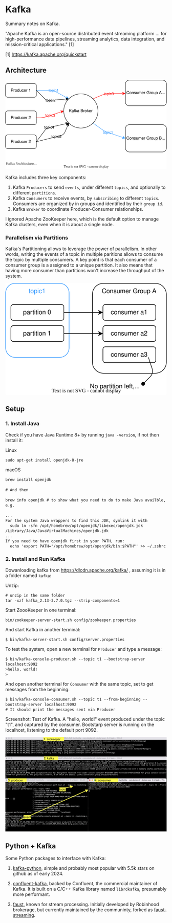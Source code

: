# Kafka

Summary notes on Kafka.

"Apache Kafka is an open-source distributed event streaming platform ... for high-performance data pipelines, streaming analytics, data integration, and mission-critical applications." [1]

[1] https://kafka.apache.org/quickstart

## Architecture

![Kafka Architecture](./kafka.drawio.svg)

Kafka includes three key components: 

1. Kafka `Producers` to send `events`, under different `topics`, and optionally to different `partitions`. 
2. Kafka `Consumers` to receive events, by `subscribing` to different `topics`. Consumers are organized by in groups and identified by their `group id`.
3. Kafka `Broker` to coordinate Producer-Consumer relationships.

I ignored Apache ZooKeeper here, which is the default option to manage Kafka clusters, even when it is about a single node. 

### Parallelism via Partitions

Kafka's Partitioning allows to leverage the power of parallelism. In other words, writing the events of a topic in multiple paritions allows to consume the topic by multiple consumers. A key point is that each consumer of a consumer group is a assigned to a unique partition. It also means that having more consumer than partitions won't increase the throughput of the system.

![Kafka Topic Paritions](./kafka-partition.drawio.svg)


## Setup

### 1. Install Java

Check if you have Java Runtime 8+ by running `java -version`, if not then install it:

Linux 

```
sudo apt-get install openjdk-8-jre
```

macOS
```
brew install openjdk

# And then 

brew info openjdk # to show what you need to do to make Java availble, e.g. 

...
For the system Java wrappers to find this JDK, symlink it with
  sudo ln -sfn /opt/homebrew/opt/openjdk/libexec/openjdk.jdk /Library/Java/JavaVirtualMachines/openjdk.jdk
...
If you need to have openjdk first in your PATH, run:
  echo 'export PATH="/opt/homebrew/opt/openjdk/bin:$PATH"' >> ~/.zshrc
``` 


### 2. Install and Run Kafka

Dowanloading kafka from https://dlcdn.apache.org/kafka/ , assuming it is in a folder named `kafka`:

Unzip:
```
# unzip in the same folder
tar -xzf kafka_2.13-3.7.0.tgz --strip-components=1
```

Start ZoooKeeper in one terminal:
```
bin/zookeeper-server-start.sh config/zookeeper.properties
```

And start Kafka in another terminal:
```
$ bin/kafka-server-start.sh config/server.properties
```

To test the system, open a new terminal for `Producer` and type a message:
```
$ bin/kafka-console-producer.sh --topic t1 --bootstrap-server localhost:9092
>hello, world!
>
```

And open another terminal for `Consumer` with the same topic, set to get messages from the beginning:
```
$ bin/kafka-console-consumer.sh --topic t1 --from-beginning --bootstrap-server localhost:9092
# It should print the messages sent via Producer
```

Screenshot: Test of Kafka. A "hello, world!" event produced under the topic "t1", and captured by the consumer. Bootstarp server is running on the localhost, listening to the default port 9092.

![Screenshot: test of Kafka](./kafka-test.png)

## Python + Kafka

Some Python packages to interface with Kafka:

1. [kafka-python](https://github.com/dpkp/kafka-python/tree/master), simple and probably most popular with 5.5k stars on github as of early 2024.

2. [confluent-kafka](https://github.com/confluentinc/confluent-kafka-python), backed by Confluent, the commercial maintainer of Kafka. It is built on a C/C++ Kafka library named `librdkafka`, presumably more performant.

3. [faust](https://github.com/robinhood/faust), known for stream processing. Initially developed by Robinhood brokerage, but currently maintained by the communinty, forked as [faust-streaming](https://github.com/faust-streaming/faust). 


